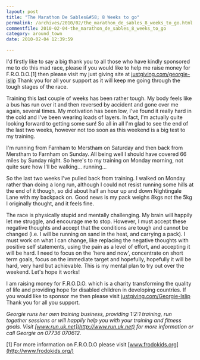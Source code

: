 ```yaml
---
layout: post
title: "The Marathon De Sables&#58; 8 Weeks to go"
permalink: /archives/2010/02/the_marathon_de_sables_8_weeks_to_go.html
commentfile: 2010-02-04-the_marathon_de_sables_8_weeks_to_go
category: around_town
date: 2010-02-04 12:39:59

---
```


I'd firstly like to say a big thank you to all those who have kindly sponsored me to do this mad race, please if you would like to help me raise money for F.R.O.D.O.[1] then please visit my just giving site at [justgiving.com/georgie-islip](http://justgiving.com/georgie-islip) Thank you for all your support as it will keep me going through the tough stages of the race.

Training this last couple of weeks has been rather tough. My body feels like a bus has run over it and then reversed by accident and gone over me again, several times. My motivation has been low, I've found it really hard in the cold and I've been wearing loads of layers. In fact, I'm actually quite looking forward to getting some sun! So all in all I'm glad to see the end of the last two weeks, however not too soon as this weekend is a big test to my training.

I'm running from Farnham to Merstham on Saturday and then back from Merstham to Farnham on Sunday. All being well I should have covered 66 miles by Sunday night. So here's to my training on Monday morning, not quite sure how I'll be walking... running...

So the last two weeks I've pulled back from training. I walked on Monday rather than doing a long run, although I could not resist running some hills at the end of it though, so did about half an hour up and down Nightingale Lane with my backpack on. Good news is my pack weighs 8kgs not the 5kg I originally thought, and it feels fine.

The race is physically stupid and mentally challenging. My brain will happily let me struggle, and encourage me to stop. However, I must accept these negative thoughts and accept that the conditions are tough and cannot be changed (i.e. I will be running on sand in the heat, and carrying a pack). I must work on what I can change, like replacing the negative thoughts with positive self statements, using the pain as a level of effort, and accepting it will be hard. I need to focus on the 'here and now', concentrate on short term goals, focus on the immediate target and hopefully, hopefully it will be hard, very hard but achievable. This is my mental plan to try out over the weekend. Let's hope it works!

I am raising money for F.R.O.D.O. which is a charity transforming the quality of life and providing hope for disabled children in developing countries. If you would like to sponsor me then please visit [justgiving.com/Georgie-Islip](http://justgiving.com/Georgie-Islip) Thank you for all you support.

<em>Georgie runs her own training business, providing 1:2:1 training, run together sessions or will happily help you with your training and fitness goals. Visit [www.run.uk.net](http://www.run.uk.net) for more information or call Georgie on 07736 070612.</em>

[1] For more information on F.R.O.D.O please visit [www.frodokids.org](http://www.frodokids.org/)
